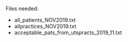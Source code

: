 Files needed:

- all_patients_NOV2019.txt
- allpractices_NOV2019.txt
- acceptable_pats_from_utspracts_2019_11.txt
